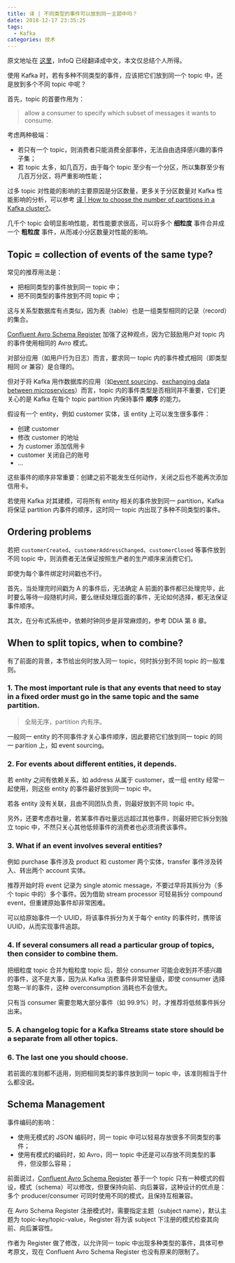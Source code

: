 ```yaml
---
title: 译 | 不同类型的事件可以放到同一主题中吗？
date: 2018-12-17 23:35:25
tags:
  - Kafka
categories: 技术
---
```


原文地址在 [这里](http://martin.kleppmann.com/2018/01/18/event-types-in-kafka-topic.html)，InfoQ 已经翻译成中文，本文仅总结个人所得。

使用 Kafka 时，若有多种不同类型的事件，应该把它们放到同一个 topic 中，还是放到多个不同 topic 中呢？

首先，topic 的首要作用为：

>allow a consumer to specify which subset of messages it wants to consume.

<!-- more -->

考虑两种极端：

* 若只有一个 topic，则消费者只能消费全部事件，无法自由选择感兴趣的事件子集；
* 若 topic 太多，如几百万，由于每个 topic 至少有一个分区，所以集群至少有几百万分区，将严重影响性能；

过多 topic 对性能的影响的主要原因是分区数量，更多关于分区数量对 Kafka 性能影响的分析，可以参考 [译 | How to choose the number of partitions in a Kafka cluster?](./2018-10-28-How-to-choose-the-number-of-partitions-in-a-Kafka-cluster.md)。

几千个 topic 会明显影响性能，若性能要求很高，可以将多个 **细粒度** 事件合并成一个 **粗粒度** 事件，从而减小分区数量对性能的影响。

## Topic = collection of events of the same type?

常见的推荐用法是：

* 把相同类型的事件放到同一 topic 中；
* 把不同类型的事件放到不同 topic 中；

这与关系型数据库有点类似，因为表（table）也是一组类型相同的记录（record）的集合。

[Confluent Avro Schema Register](https://docs.confluent.io/current/schema-registry/docs/index.html) 加强了这种观点，因为它鼓励用户对 topic 内的事件使用相同的 Avro 模式。

对部分应用（如用户行为日志）而言，要求同一 topic 内的事件模式相同（即类型相同 or 兼容）是合理的。

但对于将 Kafka 用作数据库的应用（如[event sourcing](https://docs.microsoft.com/en-us/azure/architecture/patterns/event-sourcing)、[exchanging data between microservices](https://www.confluent.io/blog/build-services-backbone-events/)）而言，topic 内的事件类型是否相同并不重要，它们更关心的是 Kafka 在每个 topic partition 内保持事件 **顺序** 的能力。

假设有一个 entity，例如 customer 实体，该 entity 上可以发生很多事件：

* 创建 customer
* 修改 customer 的地址
* 为 customer 添加信用卡
* customer 关闭自己的账号
* ...

这些事件的顺序非常重要：创建之前不能发生任何动作，关闭之后也不能再次添加信用卡。

若使用 Kafka 对其建模，可将所有 entity 相关的事件放到同一 partition，Kafka 将保证 partition 内事件的顺序，这时同一 topic 内出现了多种不同类型的事件。

## Ordering problems

若把 `customerCreated`、`customerAddressChanged`、`customerClosed` 等事件放到不同 topic 中，则消费者无法保证按照生产者的生产顺序来消费它们。

即使为每个事件绑定时间戳也不行。

首先，当处理完时间戳为 A 的事件后，无法确定 A 前面的事件都已处理完毕，此时要么等待一段随机时间，要么继续处理后面的事件，无论如何选择，都无法保证事件顺序。

其次，在分布式系统中，依赖时钟同步是非常麻烦的，参考 DDIA 第 8 章。

## When to split topics, when to combine?

有了前面的背景，本节给出何时放入同一 topic，何时拆分到不同 topic 的一般准则。

### 1. The most important rule is that any events that need to stay in a fixed order must go in the same topic and the same partition.

>全局无序，partition 内有序。

一般同一 entity 的不同事件才关心事件顺序，因此要把它们放到同一 topic 的同一 parition 上，如 event sourcing。

### 2. For events about different entities, it depends.

若 entity 之间有依赖关系，如 address 从属于 customer，或一组 entity 经常一起使用，则这些 entity 的事件最好放到同一 topic 中。

若各 entity 没有关联，且由不同团队负责，则最好放到不同 topic 中。

另外，还要考虑吞吐量，若某事件吞吐量远远超过其他事件，则最好把它拆分到独立 topic 中，不然只关心其他低频事件的消费者也必须消费该事件。

### 3. What if an event involves several entities?

例如 purchase 事件涉及 product 和 customer 两个实体，transfer 事件涉及转入、转出两个 account 实体。

推荐开始时将 event 记录为 single atomic message，不要过早将其拆分为（多个 topic 中的）多个事件。因为借助 stream processor 可轻易拆分 compound event，但重建原始事件却非常困难。

可以给原始事件一个 UUID，将该事件拆分为关于每个 entity 的事件时，携带该 UUID，从而实现事件追踪。

### 4. If several consumers all read a particular group of topics, then consider to combine them.

把细粒度 topic 合并为粗粒度 topic 后，部分 consumer 可能会收到并不感兴趣的事件，这不是大事，因为从 Kafka 消费事件非常轻量级，即使 consumer 选择忽略一半的事件，这种 overconsumption 消耗也不会很大。

只有当 consumer 需要忽略大部分事件（如 99.9%）时，才推荐将低频事件拆分出来。

### 5. A changelog topic for a Kafka Streams state store should be a separate from all other topics.

### 6. The last one you should choose.

若前面的准则都不适用，则把相同类型的事件放到同一 topic 中，该准则相当于什么都没说。

## Schema Management

事件编码的影响：

* 使用无模式的 JSON 编码时，同一 topic 中可以轻易存放很多不同类型的事件；
* 使用有模式的编码时，如 Avro，同一 topic 中还是可以存放不同类型的事件，但没那么容易；

前面说过，[Confluent Avro Schema Register](https://docs.confluent.io/current/schema-registry/docs/index.html) 基于一个 topic 只有一种模式的假设，模式（schema）可以修改，但要保持向前、向后兼容，这种设计的优点是：多个 producer/consumer 可同时使用不同的模式，且保持互相兼容。

在 Avro Schema Register 注册模式时，需要指定主题（subject name），默认主题为 topic-key/topic-value，Register 将为该 subject 下注册的模式检查其向前、向后兼容性。

作者为 Register 做了修改，以允许同一 topic 中出现多种类型的事件，具体可参考原文，现在 Confluent Avro Schema Register 也没有原来的限制了。

